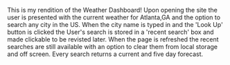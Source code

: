 This is my rendition of the Weather Dashboard! Upon opening the site the user is presented with the current weather for Atlanta,GA and the option to search any city in the US.
When the city name is typed in and the 'Look Up' button is clicked the User's search is stored in a 'recent search' box and made clickable to be revisted later. When the page is refreshed the recent searches are still available with an option to clear them from local storage and off screen. Every search returns a current and five day forecast.
